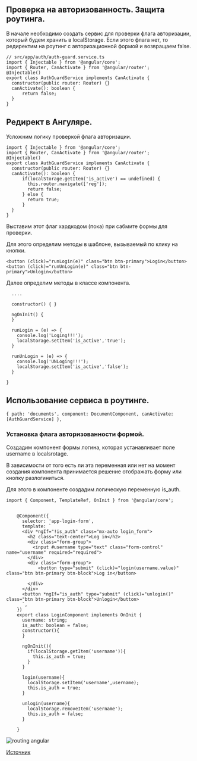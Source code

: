## Проверка на авторизованность. Защита роутинга.


В начале необходимо создать сервис для проверки флага авторизации, который будем хранить в localStorage.
Если этого флага нет, то редиректим на роутинг с авторизационной формой и возвращаем false.

    // src/app/auth/auth-guard.service.ts
    import { Injectable } from '@angular/core';
    import { Router, CanActivate } from '@angular/router';
    @Injectable()
    export class AuthGuardService implements CanActivate {
      constructor(public router: Router) {}
      canActivate(): boolean {
          return false;
      }
    }

## Редирект в Ангуляре.

Усложним логику проверкой флага авторизации.

    import { Injectable } from '@angular/core';
    import { Router, CanActivate } from '@angular/router';
    @Injectable()
    export class AuthGuardService implements CanActivate {
      constructor(public router: Router) {}
      canActivate(): boolean {
          if(localStorage.getItem('is_active') == undefined) {
            this.router.navigate(['reg']);
            return false;
          } else {
            return true;
          }
      }
    }


Выставим этот флаг хардкодом (пока) при сабмите формы для проверки.

Для этого определим методы в шаблоне, вызываемый по клику на кнопки.


    <button (click)="runLogin(e)" class="btn btn-primary">Login</button>
    <button (click)="runUnLogin(e)" class="btn btn-primary">Unlogin</button>
    
Далее определим методы в классе компонента.

      ....
      
      constructor() { }

      ngOnInit() {
      }

      runLogin = (e) => {
        console.log('Loging!!!');
        localStorage.setItem('is_active','true');
      }

      runUnLogin = (e) => {
        console.log('UNLoging!!!');
        localStorage.setItem('is_active','false');
      }

    }


## Использование сервиса в роутинге.

    { path: 'documents', component: DocumentComponent, canActivate: [AuthGuardService] },



### Установка флага авторизованности формой.


Создадим компонент формы логина, которая устанавливает поле username в localsrotage.

В зависимости от того есть ли эта переменная или нет на момент создания компонента принимается решение отображать форму или кнопку разлогиниться.

Для этого в компоненте создадим логическую переменную is_auth.



    import { Component, TemplateRef, OnInit } from '@angular/core';


        @Component({
          selector: 'app-login-form',
          template: `
          <div *ngIf="!is_auth" class="mx-auto login_form">
            <h2 class="text-center">Log in</h2>
            <div class="form-group">
              <input #username type="text" class="form-control"  name="username" required="required">
            </div>
            <div class="form-group">
                <button type="submit" (click)="login(username.value)" class="btn btn-primary btn-block">Log in</button>

            </div>
          </div>
          <button *ngIf="is_auth" type="submit" (click)="unlogin()" class="btn btn-primary btn-block">Unlogin</button>
          `,
        })
        export class LoginComponent implements OnInit {
          username: string;
          is_auth: boolean = false;
          constructor(){
          }

          ngOnInit(){
            if(localStorage.getItem('username')){
              this.is_auth = true;
            }
          }

          login(username){
            localStorage.setItem('username',username);
            this.is_auth = true;
          }

          unlogin(username){
            localStorage.removeItem('username');
            this.is_auth = false;
          }

        }



![routing angular]({path-to-subject}/images/b5.png)  

[Источник](https://medium.com/@ryanchenkie_40935/angular-authentication-using-route-guards-bf7a4ca13ae3)



